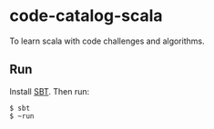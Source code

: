 # code-catalog-scala

To learn scala with code challenges and algorithms.

## Run

Install [SBT](http://docs.scala-lang.org/getting-started-sbt-track/getting-started-with-scala-and-sbt-on-the-command-line.html).
Then run:

```
$ sbt
$ ~run
```
